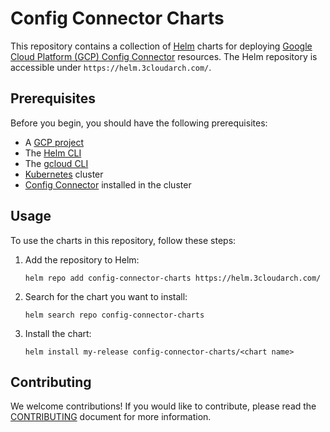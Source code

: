 # Config Connector Charts

This repository contains a collection of [Helm](https://helm.sh) charts for deploying [Google Cloud Platform (GCP) Config Connector](https://cloud.google.com/config-connector/docs/overview) resources. The Helm repository is accessible under `https://helm.3cloudarch.com/`.

## Prerequisites

Before you begin, you should have the following prerequisites:

- A [GCP project](https://cloud.google.com/resource-manager/docs/creating-managing-projects)
- The [Helm CLI](https://helm.sh/docs/intro/install/)
- The [gcloud CLI](https://cloud.google.com/sdk/gcloud/)
- [Kubernetes](https://kubernetes.io) cluster
- [Config Connector](https://cloud.google.com/config-connector/docs/install/install-connector) installed in the cluster

## Usage

To use the charts in this repository, follow these steps:

1. Add the repository to Helm:

    ```
    helm repo add config-connector-charts https://helm.3cloudarch.com/
    ```

2. Search for the chart you want to install:

    ```
    helm search repo config-connector-charts
    ```

3. Install the chart:

    ```
    helm install my-release config-connector-charts/<chart name>
    ```

## Contributing

We welcome contributions! If you would like to contribute, please read the [CONTRIBUTING](https://github.com/3cloudarch/config-connector-charts/blob/master/CONTRIBUTING.md) document for more information.
